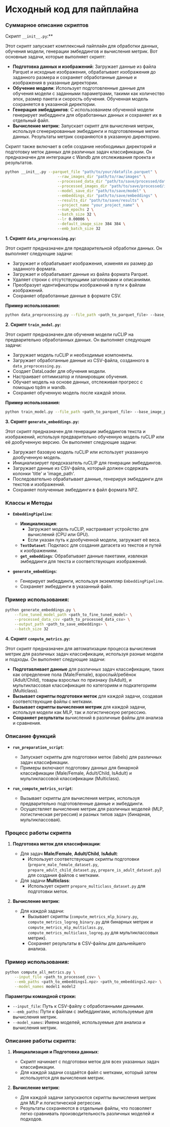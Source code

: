  # Исходный код для пайплайна
### Суммарное описание скриптов
Скрипт `__init__.py`:**

Этот скрипт запускает комплексный пайплайн для обработки данных, обучения модели, генерации эмбеддингов и вычисления метрик. Вот основные задачи, которые выполняет скрипт:

- **Подготовка данных и изображений**: Загружает данные из файла Parquet и исходные изображения, обрабатывает изображения до заданного размера и сохраняет обработанные данные и изображения в указанные директории.
- **Обучение модели**: Использует подготовленные данные для обучения модели с заданными параметрами, такими как количество эпох, размер пакета и скорость обучения. Обученная модель сохраняется в указанной директории.
- **Генерация эмбеддингов**: С использованием обученной модели генерирует эмбеддинги для обработанных данных и сохраняет их в отдельный файл.
- **Вычисление метрик**: Запускает скрипт для вычисления метрик, используя сгенерированные эмбеддинги и подготовленные метки данных. Результаты метрик сохраняются в указанную директорию.

Скрипт также включает в себя создание необходимых директорий и подготовку меток данных для различных задач классификации. Он предназначен для интеграции с Wandb для отслеживания проекта и результатов.

```bash
python __init__.py --parquet_file "path/to/your/datafile.parquet" \
                       --raw_images_dir "path/to/raw/images" \
                       --processed_data_dir "path/to/save/processed/data" \
                       --processed_images_dir "path/to/save/processed/images" \
                       --model_save_dir "path/to/save/model" \
                       --embeddings_dir "path/to/save/embeddings" \
                       --results_dir "path/to/save/results" \
                       --project_name "your_project_name" \
                       --num_epochs 2 \
                       --batch_size 32 \
                       --lr 0.00006 \
                       --default_image_size 384 384 \
                       --emb_batch_size 32
```

**1. Скрипт `data_preprocessing.py`:**

Этот скрипт предназначен для предварительной обработки данных. Он выполняет следующие задачи:
- Загружает и обрабатывает изображения, изменяя их размер до заданного формата.
- Загружает и обрабатывает данные из файла формата Parquet.
- Удаляет строки с отсутствующими заголовками и описаниями.
- Преобразует идентификаторы изображений в пути к файлам изображений.
- Сохраняет обработанные данные в формате CSV.

**Пример использования:**
```bash
python data_preprocessing.py --file_path <path_to_parquet_file> --base_image_path <path_to_images> --processed_data_path <path_to_save_processed_data> --processed_images_path <path_to_save_resized_images> --default_image_size 384 384
```

**2. Скрипт `train_model.py`:**

Этот скрипт предназначен для обучения модели ruCLIP на предварительно обработанных данных. Он выполняет следующие задачи:
- Загружает модель ruCLIP и необходимые компоненты.
- Загружает обработанные данные из CSV-файла, созданного в `data_preprocessing.py`.
- Создает DataLoader для обучения модели.
- Настраивает оптимизатор и планировщик обучения.
- Обучает модель на основе данных, отслеживая прогресс с помощью tqdm и wandb.
- Сохраняет обученную модель после каждой эпохи.

**Пример использования:**
```bash
python train_model.py --file_path <path_to_parquet_file> --base_image_path <path_to_images> --processed_data_path <path_to_processed_csv> --model_save_path <path_to_save_model> --project_name fine-tuning-ruclip --num_epochs 2 --batch_size 32 --lr 1e-6
```

**3. Скрипт `generate_embeddings.py`:**

Этот скрипт предназначен для генерации эмбеддингов текста и изображений, используя предварительно обученную модель ruCLIP или её дообученную версию. Он выполняет следующие задачи:

- Загружает базовую модель ruCLIP или использует указанную дообученную модель.
- Инициализирует предсказатель ruCLIP для генерации эмбеддингов.
- Загружает данные из CSV-файла, который должен содержать колонки 'title' и 'image_path'.
- Последовательно обрабатывает данные, генерируя эмбеддинги для текстов и изображений.
- Сохраняет полученные эмбеддинги в файл формата NPZ.

### Классы и Методы

- **`EmbeddingPipeline`**:
  - **Инициализация**:
    - Загружает модель ruCLIP, настраивает устройство для вычислений (CPU или GPU).
    - Если указан путь к дообученной модели, загружает её веса.
  - **`TextDataset`**: Подкласс для создания датасета из текстов и путей к изображениям.
  - **`get_embeddings`**: Обрабатывает данные пакетами, извлекая эмбеддинги для текста и соответствующих изображений.

- **`generate_embeddings`**:
  - Генерирует эмбеддинги, используя экземпляр `EmbeddingPipeline`.
  - Сохраняет эмбеддинги в указанный файл.

### Пример использования:

```bash
python generate_embeddings.py \
    --fine_tuned_model_path <path_to_fine_tuned_model> \
    --processed_data_csv <path_to_processed_data_csv> \
    --output_path <path_to_save_embeddings> \
    --batch_size 32
```


**4. Скрипт `compute_metrics.py`:**

Этот скрипт предназначен для автоматизации процесса вычисления метрик для различных задач классификации, используя разные модели и подходы. Он выполняет следующие задачи:

- **Подготавливает данные** для различных задач классификации, таких как определение пола (Male/Female), взрослый/ребёнок (Adult/Child), товары взрослых по признаку (IsAdult), и мультиклассовая классификация по категориям и подкатегориям (Multiclass).
- **Вызывает скрипты подготовки меток** для каждой задачи, создавая соответствующие файлы с метками.
- **Вызывает скрипты вычисления метрик** для каждой задачи, используя модели как MLP, так и логистическую регрессию.
- **Сохраняет результаты** вычислений в различные файлы для анализа и сравнения.

### Описание функций

- **`run_preparation_script`**:
  - Запускает скрипты для подготовки меток (labels) для различных задач классификации.
  - Примеры включают подготовку данных для бинарной классификации (Male/Female, Adult/Child, IsAdult) и мультиклассовой классификации (Multiclass).

- **`run_compute_metrics_script`**:
  - Вызывает скрипты для вычисления метрик, используя предварительно подготовленные данные и эмбеддинги.
  - Осуществляет вычисление метрик для различных моделей (MLP, логистическая регрессия) и разных типов задач (бинарная, мультиклассовая).

### Процесс работы скрипта

1. **Подготовка меток для классификации**:
   - Для задач **Male/Female**, **Adult/Child**, **IsAdult**:
     - Использует соответствующие скрипты подготовки (`prepare_male_female_dataset.py`, `prepare_adult_child_dataset.py`, `prepare_is_adult_dataset.py`) для создания файлов с метками.
   - Для задачи **Multiclass**:
     - Использует скрипт `prepare_multiclass_dataset.py` для подготовки меток.

2. **Вычисление метрик**:
   - Для каждой задачи:
     - Вызывает скрипты (`compute_metrics_mlp_binary.py`, `compute_metrics_logreg_binary.py` для бинарных метрик и `compute_metrics_mlp_multiclass.py`, `compute_metrics_multiclass_logreg.py` для мультиклассовых метрик).
     - Сохраняет результаты в CSV-файлы для дальнейшего анализа.

### Пример использования:

```bash
python compute_all_metrics.py \
    --input_file <path_to_processed_csv> \
    --emb_paths <path_to_embeddings1.npz> <path_to_embeddings2.npz> \
    --model_names model1 model2
```

**Параметры командной строки:**

- `--input_file`: Путь к CSV-файлу с обработанными данными.
- `--emb_paths`: Пути к файлам с эмбеддингами, используемые для вычисления метрик.
- `--model_names`: Имена моделей, используемые для анализа и вычисления метрик.

### Описание работы скрипта:

1. **Инициализация и Подготовка данных**:
   - Скрипт начинает с подготовки меток для всех указанных задач классификации.
   - Для каждой задачи создаётся файл с метками, который затем используется для вычисления метрик.

2. **Вычисление метрик**:
   - Для каждой задачи запускаются скрипты вычисления метрик для MLP и логистической регрессии.
   - Результаты сохраняются в отдельные файлы, что позволяет легко сравнивать производительность различных моделей и подходов.


